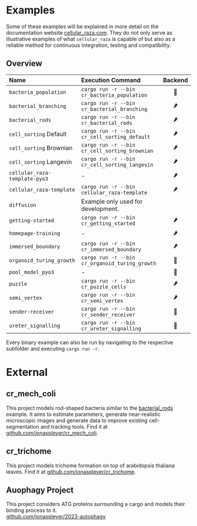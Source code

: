 # Examples

Some of these examples will be explained in more detail on the documentation website
[cellular_raza.com](https://cellular_raza.com).
They do not only serve as illustrative examples of what `cellular_raza` is capable of but also as a
reliable method for continuous integration, testing and compatibility.

## Overview

| Name                          | Execution Command                                 | Backend |
|:---                           |:---                                               |:---:|
| `bacteria_population`         | `cargo run -r --bin cr_bacteria_population`       | 🐧 |
| `bacterial_branching`         | `cargo run -r --bin cr_bacterial_branching`       | 🌶️ |
| `bacterial_rods`              | `cargo run -r --bin cr_bacterial_rods`            | 🌶️ |
| `cell_sorting` Default        | `cargo run -r --bin cr_cell_sorting_default`      | 🌶️ |
| `cell_sorting` Brownian       | `cargo run -r --bin cr_cell_sorting_brownian`     | 🌶️ |
| `cell_sorting` Langevin       | `cargo run -r --bin cr_cell_sorting_langevin`     | 🌶️ |
| `cellular_raza-template-pyo3` | -                                                 | 🌶️ |
| `cellular_raza-template`      | `cargo run -r --bin cellular_raza-template`       | 🌶️ |
| `diffusion`                   | Example only used for development.                |    |
| `getting-started`             | `cargo run -r --bin cr_getting_started`           | 🌶️ |
| `homepage-training`           | -                                                 | 🌶️ |
| `immersed_boundary`           | `cargo run -r --bin cr_immersed_boundary`         | 🌶️ |
| `organoid_turing_growth`      | `cargo run -r --bin cr_organoid_turing_growth`    | 🐧 |
| `pool_model_pyo3`             | -                                                 | 🐧 |
| `puzzle`                      | `cargo run -r --bin cr_puzzle_cells`              | 🌶️ |
| `semi_vertex`                 | `cargo run -r --bin cr_semi_vertex`               | 🌶️ |
| `sender-receiver`             | `cargo run -r --bin cr_sender_receiver`           | 🐧 |
| `ureter_signalling`           | `cargo run -r --bin cr_ureter_signalling`         | 🐧 |

Every binary example can also be run by navigating to the respective subfolder and executing `cargo
run -r`.

# External
## cr_mech_coli
This project models rod-shaped bacteria similar to the
[bacterial_rods](https://cellular-raza.com/showcase/bacterial-rods) example.
It aims to estimate parameters, generate near-realistic microscopic images and generate data to
improve existing cell-segmentation and tracking tools.
Find it at [github.com/jonaspleyer/cr_mech_coli](https://github.com/jonaspleyer/cr_mech_coli).

## cr_trichome
This project models trichome formation on top of arabidopsis thaliana leaves.
Find it at [github.com/jonaspleyer/cr_trichome](https://github.com/jonaspleyer/cr_trichome).

## Auophagy Project
This project considers ATG proteins surrounding a cargo and models their binding process to it.<br>
[github.com/jonaspleyer/2023-autophagy](https://github.com/jonaspleyer/2023-autophagy)
